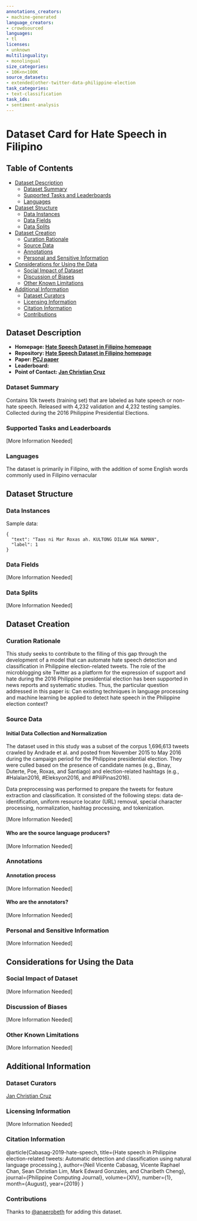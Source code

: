 ```yaml
---
annotations_creators:
- machine-generated
language_creators:
- crowdsourced
languages:
- tl
licenses:
- unknown
multilinguality:
- monolingual
size_categories:
- 10K<n<100K
source_datasets:
- extended|other-twitter-data-philippine-election
task_categories:
- text-classification
task_ids:
- sentiment-analysis
---
```


# Dataset Card for Hate Speech in Filipino

## Table of Contents
- [Dataset Description](#dataset-description)
  - [Dataset Summary](#dataset-summary)
  - [Supported Tasks and Leaderboards](#supported-tasks-and-leaderboards)
  - [Languages](#languages)
- [Dataset Structure](#dataset-structure)
  - [Data Instances](#data-instances)
  - [Data Fields](#data-fields)
  - [Data Splits](#data-splits)
- [Dataset Creation](#dataset-creation)
  - [Curation Rationale](#curation-rationale)
  - [Source Data](#source-data)
  - [Annotations](#annotations)
  - [Personal and Sensitive Information](#personal-and-sensitive-information)
- [Considerations for Using the Data](#considerations-for-using-the-data)
  - [Social Impact of Dataset](#social-impact-of-dataset)
  - [Discussion of Biases](#discussion-of-biases)
  - [Other Known Limitations](#other-known-limitations)
- [Additional Information](#additional-information)
  - [Dataset Curators](#dataset-curators)
  - [Licensing Information](#licensing-information)
  - [Citation Information](#citation-information)
  - [Contributions](#contributions)

## Dataset Description

- **Homepage: [Hate Speech Dataset in Filipino homepage](https://github.com/jcblaisecruz02/Filipino-Text-Benchmarks)**
- **Repository: [Hate Speech Dataset in Filipino homepage](https://github.com/jcblaisecruz02/Filipino-Text-Benchmarks)**
- **Paper: [PCJ paper](https://pcj.csp.org.ph/index.php/pcj/issue/download/29/PCJ%20V14%20N1%20pp1-14%202019)**
- **Leaderboard:**
- **Point of Contact: [Jan Christian Cruz](mailto:jan_christian_cruz@dlsu.edu.ph)**

### Dataset Summary
Contains 10k tweets (training set) that are labeled as hate speech or non-hate speech. Released with 4,232 validation and 4,232 testing samples. Collected during the 2016 Philippine Presidential Elections.

### Supported Tasks and Leaderboards

[More Information Needed]

### Languages

The dataset is primarily in Filipino, with the addition of some English words commonly used in Filipino vernacular

## Dataset Structure

### Data Instances

Sample data:
```
{
  "text": "Taas ni Mar Roxas ah. KULTONG DILAW NGA NAMAN",
  "label": 1
}
```

### Data Fields

[More Information Needed]

### Data Splits

[More Information Needed]

## Dataset Creation

### Curation Rationale

This study seeks to contribute to the filling of this gap through the development of a model that can automate hate speech detection and classification in Philippine election-related tweets. The role of the microblogging site Twitter as a platform for the expression of support and hate during the 2016 Philippine presidential election has been supported in news reports and systematic studies. Thus, the particular question addressed in this paper is: Can existing techniques in language processing and machine learning be applied to detect hate speech in the Philippine election context?

### Source Data

#### Initial Data Collection and Normalization

The dataset used in this study was a subset of the corpus 1,696,613 tweets crawled by Andrade et al. and posted from November 2015 to May 2016 during the campaign period for the Philippine presidential election. They were culled based on the presence of candidate names (e.g., Binay, Duterte, Poe, Roxas, and Santiago) and election-related hashtags (e.g., #Halalan2016, #Eleksyon2016, and #PiliPinas2016).

Data preprocessing was performed to prepare the tweets for feature extraction and classification. It consisted of the following steps: data de-identification, uniform resource locator (URL) removal, special character processing, normalization, hashtag processing, and tokenization.

[More Information Needed]

#### Who are the source language producers?

[More Information Needed]

### Annotations

#### Annotation process

[More Information Needed]

#### Who are the annotators?

[More Information Needed]

### Personal and Sensitive Information

[More Information Needed]

## Considerations for Using the Data

### Social Impact of Dataset

[More Information Needed]

### Discussion of Biases

[More Information Needed]

### Other Known Limitations

[More Information Needed]

## Additional Information

### Dataset Curators

[Jan Christian Cruz](mailto:jan_christian_cruz@dlsu.edu.ph)

### Licensing Information

[More Information Needed]

### Citation Information

@article{Cabasag-2019-hate-speech,
  title={Hate speech in Philippine election-related tweets: Automatic detection and classification using natural language processing.},
  author={Neil Vicente Cabasag, Vicente Raphael Chan, Sean Christian Lim, Mark Edward Gonzales, and Charibeth Cheng},
  journal={Philippine Computing Journal},
  volume={XIV},
  number={1},
  month={August},
  year={2019}
}

### Contributions

Thanks to [@anaerobeth](https://github.com/anaerobeth) for adding this dataset.